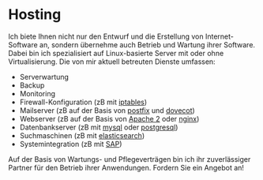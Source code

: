 # Hosting

Ich biete Ihnen nicht nur den Entwurf und die Erstellung von Internet-Software an, sondern übernehme auch Betrieb und Wartung ihrer Software. Dabei bin ich spezialisiert auf Linux-basierte Server mit oder ohne Virtualisierung. Die von mir aktuell betreuten Dienste umfassen:

* Serverwartung
* Backup
* Monitoring
* Firewall-Konfiguration (zB mit [iptables](http://de.wikipedia.org/wiki/Iptables))
* Mailserver (zB auf der Basis von [postfix](http://www.postfix.org) und [dovecot](http://www.dovecot.org))
* Webserver (zB auf der Basis von [Apache 2](http://httpd.apache.org) oder [nginx](http://nginx.org/en/))
* Datenbankserver (zB mit [mysql](http://www.mysql.de) oder [postgresql](http://www.postgresql.org))
* Suchmaschinen (zB mit [elasticsearch](http://www.elasticsearch.org))
* Systemintegration (zB mit [SAP](http://www.sap.com/germany/index.epx))

Auf der Basis von Wartungs- und Pflegeverträgen bin ich ihr zuverlässiger Partner für den Betrieb ihrer Anwendungen. Fordern Sie ein Angebot an!
